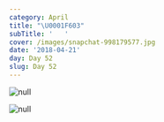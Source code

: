 ```yaml
---
category: April
title: "\U0001F603"
subTitle: '   '
cover: /images/snapchat-998179577.jpg
date: '2018-04-21'
day: Day 52
slug: Day 52
---
```

![null](/images/snapchat-998179577.jpg)

![null](/images/img_20180421_120815.jpg)

